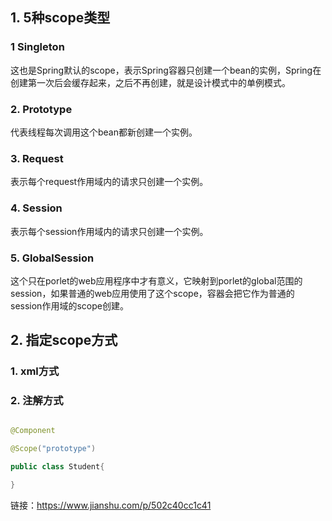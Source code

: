 ## 1. 5种scope类型

### 1 Singleton

这也是Spring默认的scope，表示Spring容器只创建一个bean的实例，Spring在创建第一次后会缓存起来，之后不再创建，就是设计模式中的单例模式。

### 2. Prototype

代表线程每次调用这个bean都新创建一个实例。

### 3. Request

表示每个request作用域内的请求只创建一个实例。

### 4. Session

表示每个session作用域内的请求只创建一个实例。

### 5. GlobalSession

这个只在porlet的web应用程序中才有意义，它映射到porlet的global范围的session，如果普通的web应用使用了这个scope，容器会把它作为普通的session作用域的scope创建。



## 2. 指定scope方式

### 1. xml方式

### 2. 注解方式

```java

@Component

@Scope("prototype")

public class Student{

}
```







链接：https://www.jianshu.com/p/502c40cc1c41
